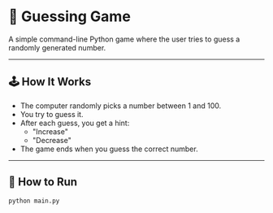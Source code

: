 # 🎯 Guessing Game

A simple command-line Python game where the user tries to guess a randomly generated number.

---

## 🕹️ How It Works

- The computer randomly picks a number between 1 and 100.
- You try to guess it.
- After each guess, you get a hint:
  - "Increase"
  - "Decrease"
- The game ends when you guess the correct number.

---

## 🚀 How to Run

```bash
python main.py